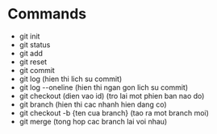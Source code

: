 # Commands
- git init
- git status
- git add
- git reset
- git commit 
- git log (hien thi lich su commit)
- git log --oneline (hien thi ngan gon lich su commit)
- git checkout (dien vao id) (tro lai mot phien ban nao do)
- git branch (hien thi cac nhanh hien dang co)
- git checkout -b {ten cua branch} (tao ra mot branch moi)
- git merge (tong hop cac branch lai voi nhau)
